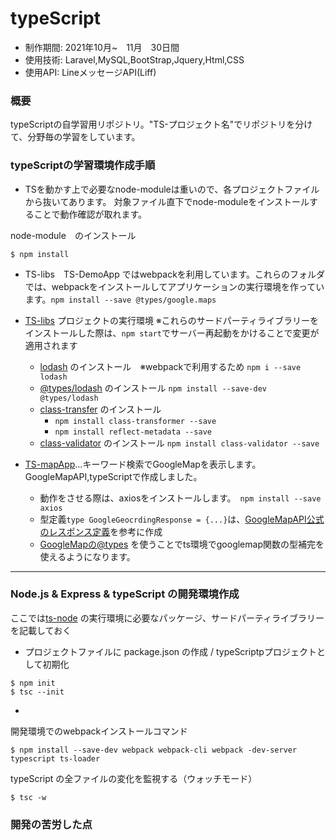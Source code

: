 # typeScript

* 制作期間: 2021年10月~　11月　30日間
* 使用技術: Laravel,MySQL,BootStrap,Jquery,Html,CSS
* 使用API: LineメッセージAPI(Liff)

### 概要
typeScriptの自学習用リポジトリ。"TS-プロジェクト名"でリポジトリを分けて、分野毎の学習をしています。


### typeScriptの学習環境作成手順

* TSを動かす上で必要なnode-moduleは重いので、各プロジェクトファイルから抜いてあります。
対象ファイル直下でnode-moduleをインストールすることで動作確認が取れます。

node-module　のインストール
```
$ npm install
```

* TS-libs　TS-DemoApp ではwebpackを利用しています。これらのフォルダでは、webpackをインストールしてアプリケーションの実行環境を作っています。`npm install --save @types/google.maps`

* [TS-libs](typeScript/TS-libs) プロジェクトの実行環境    ※これらのサードパーティライブラリーをインストールした際は、`npm start`でサーバー再起動をかけることで変更が適用されます 
  * [lodash](https://lodash.com/) のインストール　※webpackで利用するため `npm i --save lodash`
  * [@types/lodash](https://www.npmjs.com/package/@types/lodash/) のインストール `npm install --save-dev @types/lodash`
  * [class-transfer](https://www.npmjs.com/package/class-transformer#installation) のインストール
    * `npm install class-transformer --save`
    * `npm install reflect-metadata --save`
  * [class-validator](https://www.npmjs.com/package/class-validator) のインストール `npm install class-validator --save`

* [TS-mapApp](typeScript/TS-mapApp)...キーワード検索でGoogleMapを表示します。GoogleMapAPI,typeScriptで作成しました。
  * 動作をさせる際は、axiosをインストールします。　`npm install --save axios`
  * 型定義`type GoogleGeocrdingResponse = {...}`は、[GoogleMapAPI公式のレスポンス定義](https://developers.google.com/maps/documentation/geocoding/requests-geocoding)を参考に作成
  * [GoogleMapの@types](https://www.npmjs.com/package/@types/google.maps) を使うことでts環境でgooglemap関数の型補完を使えるようになります。

---
### Node.js & Express & typeScript の開発環境作成
ここでは[ts-node](typeScript/ts-node) の実行環境に必要なパッケージ、サードパーティライブラリーを記載しておく
* プロジェクトファイルに package.json の作成 / typeScriptpプロジェクトとして初期化
```
$ npm init
$ tsc --init
```
* 

開発環境でのwebpackインストールコマンド
```
$ npm install --save-dev webpack webpack-cli webpack -dev-server typescript ts-loader
```
typeScript  の全ファイルの変化を監視する（ウォッチモード）
```
$ tsc -w
```
 
### 開発の苦労した点

